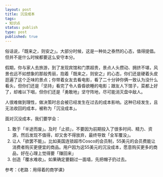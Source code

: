 ```yaml
---
layout: post
title: 沉没成本
tags: 
- 知识点
status: publish
type: post
published: true
---
```


俗话说，「既来之，则安之」。大部分时候，这是一种处之泰然的心态，值得提倡。但并不是什么时候都要这么安守本分。

假期，你与家人去旅游，到了发现宾馆和门票超贵，景点人头攒动、拥挤不堪，风景也远不如想象的那般秀丽，抱着「既来之，则安之」的心态，你们还是硬着头皮逛遍了这个乏味的景点；你带着女友去看电影，看了二十分钟你俩一致认为没什么看头，但你们还是「坚持」看完了令人昏昏欲睡的电影；跟友人下馆子，菜都上好了，却难以下咽，但你们还是「勇敢地」坚守阵地，尽可能消灭盘中敌人。

人很难做到理性，做决策时总会被已经发生在过去的成本影响。这种已经发生，且无法收回的成本，被称为「沉没成本」。

面对沉没成本，我们要学会：
1. 敢于「半途而废」。及时「止损」，不要因为前期投入了很多时间、精力、资源，然后发现不值得，却又舍不得放弃，最终导致「全军覆没」。
2. 让人「欲罢不能」。比如美国连锁超市Cosco的会员制，55美元的会员费能让消费者购买更便宜的商品。用户因为这55美元的沉没成本，愿意购买更多的商品，好在心理上觉得要「赚回来」
3. 创造「覆水难收」。如果确定要翻过一面墙，先把帽子扔过去。

参考：《老路：用得着的商学课》
